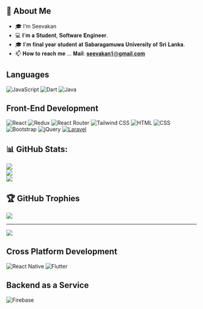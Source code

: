 ## 🚀 About Me
- 🎓 I’m Seevakan
- 💻  𝐈'𝐦 𝐚 𝐒𝐭𝐮𝐝𝐞𝐧𝐭, 𝐒𝐨𝐟𝐭𝐰𝐚𝐫𝐞 𝐄𝐧𝐠𝐢𝐧𝐞𝐞𝐫.
- 🎓 𝐈'𝐦 𝐟𝐢𝐧𝐚𝐥 𝐲𝐞𝐚𝐫 𝐬𝐭𝐮𝐝𝐞𝐧𝐭 𝐚𝐭 𝐒𝐚𝐛𝐚𝐫𝐚𝐠𝐚𝐦𝐮𝐰𝐚 𝐔𝐧𝐢𝐯𝐞𝐫𝐬𝐢𝐭𝐲 𝐨𝐟 𝐒𝐫𝐢 𝐋𝐚𝐧𝐤𝐚.
- 📫 𝐇𝐨𝐰 𝐭𝐨 𝐫𝐞𝐚𝐜𝐡 𝐦𝐞 ... 𝐌𝐚𝐢𝐥: 𝐬𝐞𝐞𝐯𝐚𝐤𝐚𝐧𝟏@𝐠𝐦𝐚𝐢𝐥.𝐜𝐨𝐦

## Languages

![JavaScript](https://img.shields.io/badge/JavaScript-yellow)
![Dart](https://img.shields.io/badge/Dart-blue)
![Java](https://img.shields.io/badge/Java-green)


## Front-End Development

![React](https://img.shields.io/badge/React-Library-blue?logo=react&style=flat)
![Redux](https://img.shields.io/badge/Redux-State%20Management-purple?logo=redux&style=flat)
![React Router](https://img.shields.io/badge/React%20Router-Routing-green?logo=react-router&style=flat)
![Tailwind CSS](https://img.shields.io/badge/Tailwind%20CSS-CSS%20Framework-blue?logo=tailwind-css&style=flat)
![HTML](https://img.shields.io/badge/HTML-Markup-red?logo=html5&style=flat)
![CSS](https://img.shields.io/badge/CSS-Styles-blue?logo=css3&style=flat)
![Bootstrap](https://img.shields.io/badge/Bootstrap-Framework-purple?logo=bootstrap&style=flat)
![jQuery](https://img.shields.io/badge/jQuery-Library-blue?logo=jquery&style=flat)
[![Laravel](https://img.shields.io/badge/Laravel-PHP%20Framework-FF2D20?logo=laravel&style=flat-square)](https://laravel.com/)

## 📊 GitHub Stats:
![](https://github-readme-stats.vercel.app/api?username=Seevakan1997&theme=radical&hide_border=false&include_all_commits=false&count_private=false)<br/>
![](https://github-readme-streak-stats.herokuapp.com/?user=Seevakan1997&theme=radical&hide_border=false)<br/>
![](https://github-readme-stats.vercel.app/api/top-langs/?username=Seevakan1997&theme=radical&hide_border=false&include_all_commits=false&count_private=false&layout=compact)

## 🏆 GitHub Trophies
![](https://github-profile-trophy.vercel.app/?username=Seevakan1997&theme=radical&no-frame=false&no-bg=true&margin-w=4)

---
[![](https://visitcount.itsvg.in/api?id=Seevakan1997&icon=0&color=0)](https://visitcount.itsvg.in)

## Cross Platform Development

![React Native](https://img.shields.io/badge/React%20Native-Framework-blue?logo=react&style=flat)
![Flutter](https://img.shields.io/badge/Flutter-Framework-blue?logo=flutter&style=flat)


## Backend as a Service

![Firebase](https://img.shields.io/badge/Firebase-Database-orange?logo=firebase&style=flat)

